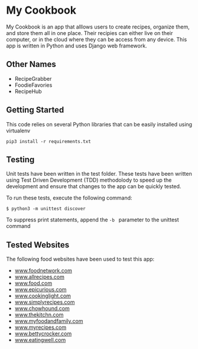 # My Cookbook

My Cookbook is an app that alllows users to create recipes, organize them, and store them all in one place.
Their recipies can either live on their computer, or in the cloud where they can be access from any device.
This app is written in Python and uses Django web framework.


## Other Names

* RecipeGrabber
* FoodieFavories
* RecipeHub

## Getting Started

This code relies on several Python libraries that can be easily installed using virtualenv

```shell
pip3 install -r requirements.txt
```

## Testing

Unit tests have been written in the test folder. These tests have been written using Test Driven Development (TDD) methodolody to speed up the development and ensure that changes to the app can be quickly tested.

To run these tests, execute the following command:
```shell
$ python3 -m unittest discover
```
To suppress print statements, append the ```-b ``` parameter to the unittest command

## Tested Websites

The following food websites have been used to test this app:

* www.foodnetwork.com
* www.allrecipes.com
* www.food.com
* www.epicurious.com
* www.cookinglight.com
* www.simplyrecipes.com
* www.chowhound.com
* www.thekitchn.com
* www.myfoodandfamily.com
* www.myrecipes.com
* www.bettycrocker.com
* www.eatingwell.com